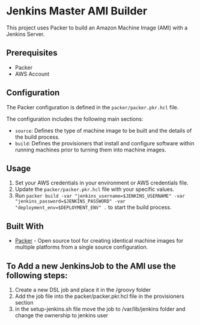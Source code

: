 # Jenkins Master AMI Builder


This project uses Packer to build an Amazon Machine Image (AMI) with a Jenkins Server.

## Prerequisites

- Packer
- AWS Account

## Configuration

The Packer configuration is defined in the `packer/packer.pkr.hcl` file. 

The configuration includes the following main sections:

- `source`: Defines the type of machine image to be built and the details of the build process.
- `build`: Defines the provisioners that install and configure software within running machines prior to turning them into machine images.

## Usage

1. Set your AWS credentials in your environment or AWS credentials file.
2. Update the `packer/packer.pkr.hcl` file with your specific values.
3. Run `packer build -var "jenkins_username=$JENKINS_USERNAME" -var "jenkins_password=$JENKINS_PASSWORD" -var "deployment_env=$DEPLOYMENT_ENV" .` to start the build process.
  
## Built With

- [Packer](https://www.packer.io/) - Open source tool for creating identical machine images for multiple platforms from a single source configuration.



## To Add a new JenkinsJob to the AMI use the following steps:
1. Create a new DSL job and place it in the /groovy folder
2. Add the job file into the packer/packer.pkr.hcl file in the provisioners section
3. in the setup-jenkins.sh file move the job to /var/lib/jenkins folder and change the ownership to jenkins user

